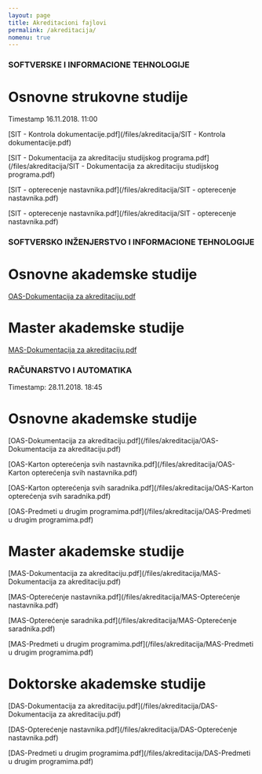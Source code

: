 ```yaml
---
layout: page
title: Akreditacioni fajlovi
permalink: /akreditacija/
nomenu: true
---
```


### SOFTVERSKE I INFORMACIONE TEHNOLOGIJE

# Osnovne strukovne studije 
Timestamp 16.11.2018. 11:00

[SIT - Kontrola dokumentacije.pdf](/files/akreditacija/SIT - Kontrola dokumentacije.pdf)

[SIT - Dokumentacija za akreditaciju studijskog programa.pdf](/files/akreditacija/SIT - Dokumentacija za akreditaciju studijskog programa.pdf)

[SIT - opterecenje nastavnika.pdf](/files/akreditacija/SIT - opterecenje nastavnika.pdf) 

[SIT - opterecenje nastavnika.pdf](/files/akreditacija/SIT - opterecenje nastavnika.pdf) 

### SOFTVERSKO INŽENJERSTVO I INFORMACIONE TEHNOLOGIJE

# Osnovne akademske studije
[OAS-Dokumentacija za akreditaciju.pdf](/files/akreditacija/OAS-SIiIT.pdf) 

# Master akademske studije
[MAS-Dokumentacija za akreditaciju.pdf](/files/akreditacija/MAS-SIiIT.pdf)

### RAČUNARSTVO I AUTOMATIKA
Timestamp: 28.11.2018. 18:45

# Osnovne akademske studije
[OAS-Dokumentacija za akreditaciju.pdf](/files/akreditacija/OAS-Dokumentacija za akreditaciju.pdf) 

[OAS-Karton opterećenja svih nastavnika.pdf](/files/akreditacija/OAS-Karton opterećenja svih nastavnika.pdf)

[OAS-Karton opterećenja svih saradnika.pdf](/files/akreditacija/OAS-Karton opterećenja svih saradnika.pdf)

[OAS-Predmeti u drugim programima.pdf](/files/akreditacija/OAS-Predmeti u drugim programima.pdf)

# Master akademske studije
[MAS-Dokumentacija za akreditaciju.pdf](/files/akreditacija/MAS-Dokumentacija za akreditaciju.pdf)

[MAS-Opterećenje nastavnika.pdf](/files/akreditacija/MAS-Opterećenje nastavnika.pdf)

[MAS-Opterećenje saradnika.pdf](/files/akreditacija/MAS-Opterećenje saradnika.pdf)

[MAS-Predmeti u drugim programima.pdf](/files/akreditacija/MAS-Predmeti u drugim programima.pdf)

# Doktorske akademske studije
[DAS-Dokumentacija za akreditaciju.pdf](/files/akreditacija/DAS-Dokumentacija za akreditaciju.pdf)

[DAS-Opterećenje nastavnika.pdf](/files/akreditacija/DAS-Opterećenje nastavnika.pdf)

[DAS-Predmeti u drugim programima.pdf](/files/akreditacija/DAS-Predmeti u drugim programima.pdf)

